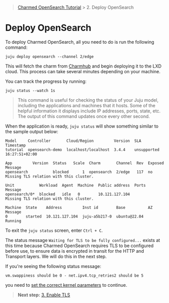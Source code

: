 > [Charmed OpenSearch Tutorial](/t/9722) >  2. Deploy OpenSearch

# Deploy OpenSearch

To deploy Charmed OpenSearch, all you need to do is run the following command:

```shell
juju deploy opensearch --channel 2/edge
```

This will fetch the charm from [Charmhub](https://charmhub.io/opensearch?channel=edge) and begin deploying it to the LXD cloud. This process can take several minutes depending on your machine. 

You can track the progress by running:

```shell
juju status --watch 1s
```

>This command is useful for checking the status of your Juju model, including the applications and machines that it hosts. Some of the helpful information it displays include IP addresses, ports, state, etc. The output of this command updates once every other second. 

When the application is ready, `juju status` will show something similar to the sample output below: 

```shell
Model     Controller       Cloud/Region         Version  SLA          Timestamp
tutorial  opensearch-demo  localhost/localhost  3.4.4    unsupported  16:27:51+02:00

App         Version  Status   Scale  Charm       Channel  Rev  Exposed  Message
opensearch           blocked      1  opensearch  2/edge   117  no       Missing TLS relation with this cluster.

Unit           Workload  Agent  Machine  Public address  Ports  Message
opensearch/0*  blocked   idle   0        10.121.127.104         Missing TLS relation with this cluster.

Machine  State    Address         Inst id        Base          AZ  Message
0        started  10.121.127.104  juju-a5b217-0  ubuntu@22.04      Running
```

To exit the `juju status` screen, enter `Ctrl + C`.

The status message `Waiting for TLS to be fully configured...` exists at this time because Charmed OpenSearch requires TLS to be configured before use, to ensure data is encrypted in transit for the HTTP and Transport layers. We will do this in the next step.

If you're seeing the following status message:
```shell
vm.swappiness should be 0 - net.ipv4.tcp_retries2 should be 5
```
you need to [set the correct kernel parameters](/t/9724) to continue.


>**Next step:** [3. Enable TLS](/t/9718)